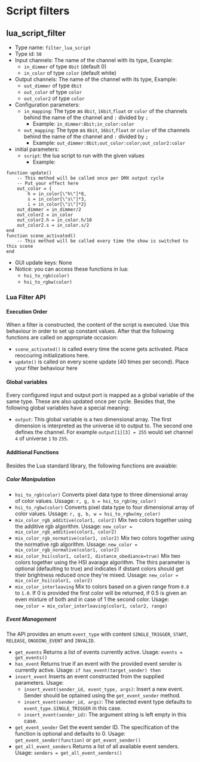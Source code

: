 # Script filters

## lua_script_filter
 - Type name: `filter_lua_script`
 - Type id: `50`
 - Input channels:
    The name of the channel  with its type, Example:
    * `in_dimmer` of type `8bit` (default 0)
    * `in_color` of type `color` (default white)
 - Output channels:
    The name of the channel  with its type, Example:
      * `out_dimmer` of type `8bit`
      * `out_color` of type `color`
      * `out_color2` of type `color`
 - Configuration parameters:
    * `in_mapping`: The type as `8bit`, `16bit`,`float` or `color` of the channels behind the name of the channel and `:` divided by `;`
      * Example: `in_dimmer:8bit;in_color:color`
    * `out_mapping`: The type as `8bit`, `16bit`,`float` or `color` of the channels behind the name of the channel and `:` divided by `;`
      * Example: `out_dimmer:8bit;out_color:color;out_color2:color`
 - initial parameters:
    * `script`: the lua script to run with the given values
      - Example:
```
function update()
    -- This method will be called once per DMX output cycle
    -- Put your effect here
    out_color = {
        h = in_color[\"h\"]*8,
        s = in_color[\"s\"]*3,
        i = in_color[\"i\"]*2}
    out_dimmer = in_dimmer/2
    out_color2 = in_color
    out_color2.h = in_color.h/10
    out_color2.s = in_color.s/2
end
function scene_activated()
    -- This method will be called every time the show is switched to this scene
end
```
 - GUI update keys: None
 - Notice: you can access these functions in lua:
    - `hsi_to_rgb(color)`
    - `hsi_to_rgbw(color)`

### Lua Filter API

#### Execution Order
When a filter is constructed, the content of the script is executed. Use this behaviour in order to set up constant values.
After that the following functions are called on appropriate occasion:
 * `scene_activated()` is called every time the scene gets activated. Place reoccuring initializations here.
 * `update()` is called on every scene update (40 times per second). Place your filter behaviour here

#### Global variables
Every configured input and output port is mapped as a global variable of the same type. These are also updated once per cycle.
Besides that, the following global variables have a special meaning:
 * `output`: This global variable is a two dimensional array. The first dimension is interpreted as the universe id to output to.
   The second one defines the channel. For example `output[1][3] = 255` would set channel `4` of universe `1` to `255`.

#### Additional Functions
Besides the Lua standard library, the following functions are avaiable:

##### Color Manipulation
 * `hsi_to_rgb(color)` Converts pixel data type to three dimensional array of color values. Ussage: `r, g, b = hsi_to_rgb(my_color)`
 * `hsi_to_rgbw(color)` Converts pixel data type to four dimensional array of color values. Ussage: `r, g, b, w = hsi_to_rgbw(my_color)`
 * `mix_color_rgb_additive(color1, color2)` Mix two colors together using the additive rgb algorithm. Ussage: `new_color = mix_color_rgb_additive(color1, color2)`
 * `mix_color_rgb_normative(color1, color2)` Mix two colors together using the normative rgb algorithm. Ussage: `new_color = mix_color_rgb_normative(color1, color2)`
 * `mix_color_hsi(color1, color2, distance_obediance=true)` Mix two colors together using the HSI avarage algorithm. The thirs parameter is optional (defaulting to true) and indicates if distant colors should get their brightness reduced once they're mixed. Ussage: `new_color = mix_color_hsi(color1, color2)`
 * `mix_color_interleaving` Mix to colors based on a given range from `0.0` to `1.0`. If 0 is provided the first color will be returned, if 0.5 is given an even mixture of both and in case of 1 the second color. Usage: `new_color = mix_color_interleaving(color1, color2, range)`

##### Event Management
The API provides an enum `event_type` with content `SINGLE_TRIGGER`, `START`, `RELEASE`, `ONGOING_EVENT` and `INVALID`.
 * `get_events` Returns a list of events currently active. Usage: `events = get_events()`
 * `has_event` Returns true if an event with the provided event sender is currently active. Usage: `if has_event(target_sender) then`
 * `insert_event` Inserts an event constructed from the supplied parameters. Usage:
   - `insert_event(sender_id, event_type, args)`: Insert a new event. Sender should be optained using the `get_event_sender` method.
   - `insert_event(sender_id, args)`: The selected event type defaults to `event_type.SINGLE_TRIGGER` in this case.
   - `insert_event(sender_id)`: The argument string is left empty in this case.
 * `get_event_sender` Get the event sender ID. The specification of the function is optional and defaults to 0. Usage: `get_event_sender(function)` or `get_event_sender()`
 * `get_all_event_senders` Returns a list of all available event senders. Usage: `senders = get_all_event_senders()`
